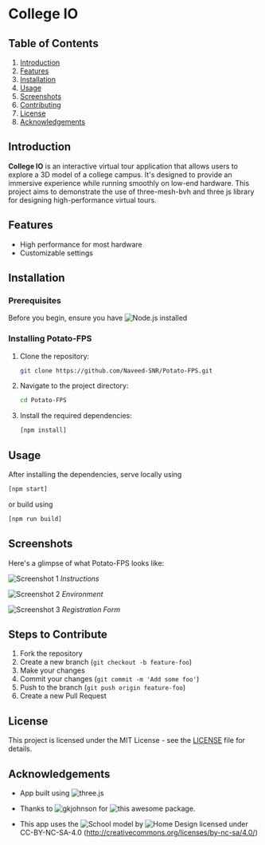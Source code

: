 # College IO

## Table of Contents

1. [Introduction](#introduction)
2. [Features](#features)
3. [Installation](#installation)
4. [Usage](#usage)
5. [Screenshots](#screenshots)
6. [Contributing](#contributing)
7. [License](#license)
8. [Acknowledgements](#acknowledgements)

## Introduction

**College IO** is an interactive virtual tour application that allows users to explore a 3D model of a college campus. It's designed to provide an immersive experience while running smoothly on low-end hardware. This project aims to demonstrate the use of three-mesh-bvh and three js library for designing high-performance virtual tours.

## Features

- High performance for most hardware
- Customizable settings

## Installation

### Prerequisites

Before you begin, ensure you have ![Node.js](https://nodejs.org/en) installed

### Installing Potato-FPS

1. Clone the repository:
    ```bash
    git clone https://github.com/Naveed-SNR/Potato-FPS.git
    ```
2. Navigate to the project directory:
    ```bash
    cd Potato-FPS
    ```
3. Install the required dependencies:
    ```bash
    [npm install]
    ```

## Usage

After installing the dependencies, serve locally using

```bash
[npm start]
```
or build using

```bash
[npm run build]
```

## Screenshots

Here's a glimpse of what Potato-FPS looks like:

![Screenshot 1](./screenshots/1)
*Instructions*

![Screenshot 2](./screenshots/2)
*Environment*

![Screenshot 3](./screenshots/3)
*Registration Form*
<!-- 
## Contributing

We welcome contributions! Please read our [CONTRIBUTING.md](link-to-CONTRIBUTING.md) file for details on our code of conduct and the process for submitting pull requests. -->

## Steps to Contribute

1. Fork the repository
2. Create a new branch (`git checkout -b feature-foo`)
3. Make your changes
4. Commit your changes (`git commit -m 'Add some foo'`)
5. Push to the branch (`git push origin feature-foo`)
6. Create a new Pull Request

## License

This project is licensed under the MIT License - see the [LICENSE](link-to-license-file) file for details.

## Acknowledgements
- App built using ![three.js](https://threejs.org/)
- Thanks to ![gkjohnson](https://github.com/gkjohnson) for  ![this](https://github.com/gkjohnson/three-mesh-bvh) awesome package.

- This app uses the ![School](https://sketchfab.com/3d-models/school-8acfbb84398d493aa30188ac45650c22) model by ![Home Design](https://sketchfab.com/homedesign3d) licensed under CC-BY-NC-SA-4.0 (http://creativecommons.org/licenses/by-nc-sa/4.0/)

